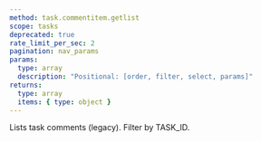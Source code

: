 ```yaml
---
method: task.commentitem.getlist
scope: tasks
deprecated: true
rate_limit_per_sec: 2
pagination: nav_params
params:
  type: array
  description: "Positional: [order, filter, select, params]"
returns:
  type: array
  items: { type: object }
---
```


Lists task comments (legacy). Filter by TASK_ID.
